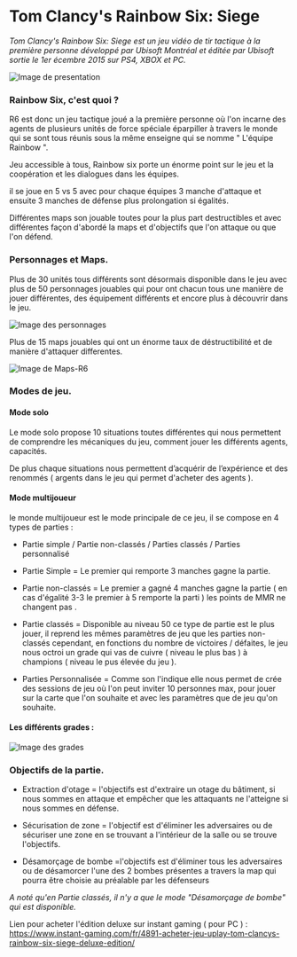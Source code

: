 # **Tom Clancy's Rainbow Six: Siege**

*Tom Clancy's Rainbow Six: Siege est un jeu vidéo de tir tactique à la première personne développé par Ubisoft Montréal et éditée par Ubisoft sortie le 1er écembre 2015 sur PS4, XBOX et PC.*

![Image de presentation](https://i2.wp.com/sblog.altervista.org/wp-content/uploads/2018/12/rainbow-six-siege-1.jpeg?resize=800%2C445&ssl=1)

### **Rainbow Six, c'est quoi ?**

R6 est donc un jeu tactique joué a la première personne où l'on incarne des agents de plusieurs unités de force spéciale éparpiller à travers le monde qui se sont tous réunis sous la même enseigne qui se nomme " L'équipe Rainbow ".

Jeu accessible à tous, Rainbow six porte un énorme point sur le jeu et la coopération et les dialogues dans les équipes.

il se joue en 5 vs 5 avec pour chaque équipes 3 manche d'attaque et ensuite 3 manches de défense plus prolongation si égalités.

Différentes maps son jouable toutes pour la plus part destructibles et avec différentes façon d'abordé la maps et d'objectifs que l'on attaque ou que l'on défend.

### **Personnages et Maps.**

Plus de 30 unités tous différents sont désormais disponible dans le jeu avec plus de 50 personnages jouables qui pour ont chacun tous une manière de jouer différentes, des équipement différents et encore plus à découvrir dans le jeu.

![Image des personnages](https://image.jeuxvideo.com/medias-sm/153474/1534743562-4637-capture-d-ecran.jpg)

Plus de 15 maps jouables qui ont un énorme taux de déstructibilité et de manière d'attaquer differentes.

![Image de Maps-R6](https://staticctf.akamaized.net/J3yJr34U2pZ2Ieem48Dwy9uqj5PNUQTn/PZWBh74yLbB1DH7yJgo5a/1dc60140676a80dfc044b1d307b1c990/R6_Casual_Map_Pool_960X540_Y4S4_2ndRotation.png)

### **Modes de jeu.**

#### **Mode solo**

Le mode solo propose 10 situations toutes différentes qui nous permettent de comprendre les mécaniques du jeu, comment jouer les différents agents, capacités.

De plus chaque situations nous permettent d’acquérir de l’expérience et des renommés ( argents dans le jeu qui permet d'acheter des agents ).

#### **Mode multijoueur**

le monde multijoueur est le mode principale de ce jeu, il se compose en 4 types de parties :

* Partie simple / Partie non-classés / Parties classés / Parties personnalisé

* Partie Simple = Le premier qui remporte 3 manches gagne la partie.

* Partie non-classés = Le premier a gagné 4 manches gagne la partie ( en cas d'égalité 3-3 le premier à 5 remporte la parti ) les points de MMR ne changent pas .

* Partie classés = Disponible au niveau 50 ce type de partie est le plus jouer, il reprend les mêmes paramètres de jeu que les parties non-classés cependant, en fonctions du nombre de victoires / défaites, le jeu nous octroi un grade qui vas de cuivre ( niveau le plus bas ) à champions ( niveau le pus élevée du jeu ).

* Parties Personnalisée = Comme son l'indique elle nous permet de crée des sessions de jeu où l'on peut inviter 10 personnes max, pour jouer sur la carte que l'on souhaite et avec les paramètres que de jeu qu'on souhaite.

#### **Les différents grades :**

![Image des grades](https://static.wikia.nocookie.net/rainbowsix/images/f/f3/Ranked_Skill_Levels.PNG/revision/latest?cb=20200617044843)

### **Objectifs de la partie.**

* Extraction d'otage = l'objectifs est d'extraire un otage du bâtiment, si nous sommes en attaque et empêcher que les attaquants ne l'atteigne si nous sommes en défense.

* Sécurisation de zone = l'objectif est d'éliminer les adversaires ou de sécuriser une zone en se trouvant a l'intérieur de la salle ou se trouve l'objectifs.

* Désamorçage de bombe =l'objectifs est d'éliminer tous les adversaires ou de désamorcer l'une des 2 bombes présentes a travers la map qui pourra être choisie au préalable par les défenseurs

*A noté qu'en Partie classés, il n'y a que le mode "Désamorçage de bombe" qui est disponible.*

Lien pour acheter l'édition deluxe sur instant gaming ( pour PC ) : <https://www.instant-gaming.com/fr/4891-acheter-jeu-uplay-tom-clancys-rainbow-six-siege-deluxe-edition/>
